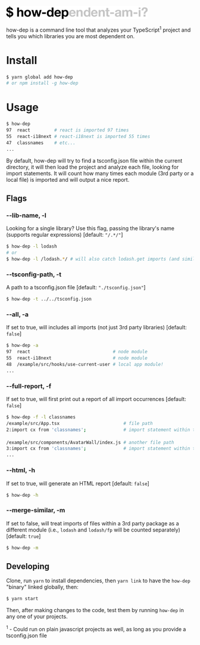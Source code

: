 <img title="How-Dep" src="/logo.png" width="380">

how-dep is a command line tool that analyzes your TypeScript<sup>1</sup> project and tells you which libraries you are most dependent on.

# Install

```sh
$ yarn global add how-dep
# or npm install -g how-dep
```

# Usage

```sh
$ how-dep
97	react         # react is imported 97 times
55	react-i18next # react-i18next is imported 55 times
47	classnames    # etc...
...
```

By default, how-dep will try to find a tsconfig.json file within the current directory, it will then load the project and analyze each file, looking for import statements. It will count how many times each module (3rd party or a local file) is imported and will output a nice report.

## Flags

### --lib-name, -l

Looking for a single library? Use this flag, passing the library's name (supports regular expressions) [default: `"/.*/"`]

```sh
$ how-dep -l lodash
# or
$ how-dep -l /lodash.*/ # will also catch lodash.get imports (and similar)
```

### --tsconfig-path, -t

A path to a tsconfig.json file [default: `"./tsconfig.json"`]

```sh
$ how-dep -t ../../tsconfig.json
```

### --all, -a

If set to true, will includes all imports (not just 3rd party libraries) [default: `false`]

```sh
$ how-dep -a
97	react                               # node module
55	react-i18next                       # node module
48  /example/src/hooks/use-current-user # local app module!
...
```

### --full-report, -f

If set to true, will first print out a report of all import occurrences [default: `false`]

```sh
$ how-dep -f -l classnames
/example/src/App.tsx                        # file path
2:import cx from 'classnames';              # import statement within that file

/example/src/components/AvatarWall/index.js # another file path
3:import cx from 'classnames';              # import statement within that file
...
```

### --html, -h

If set to true, will generate an HTML report [default: `false`]

```sh
$ how-dep -h
```

### --merge-similar, -m

If set to false, will treat imports of files within a 3rd party package as a different module (i.e., `lodash` and `lodash/fp` will be counted separately) [default: `true`]

```sh
$ how-dep -m
```

## Developing

Clone, run `yarn` to install dependencies, then `yarn link` to have the `how-dep` "binary" linked globally, then:

```sh
$ yarn start
```

Then, after making changes to the code, test them by running `how-dep` in any one of your projects.

<sup>1</sup> - Could run on plain javascript projects as well, as long as you provide a tsconfig.json file
